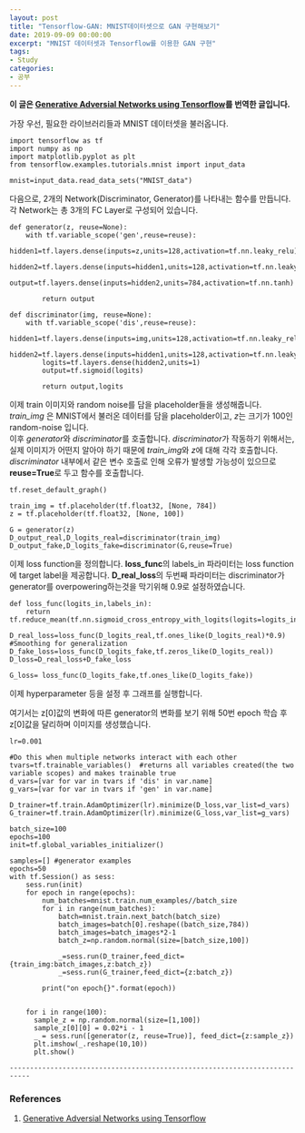 ```yaml
---
layout: post
title: "Tensorflow-GAN: MNIST데이터셋으로 GAN 구현해보기"
date: 2019-09-09 00:00:00
excerpt: "MNIST 데이터셋과 Tensorflow를 이용한 GAN 구현"  
tags:
- Study
categories:
- 공부
---
```

**이 글은 [Generative Adversial Networks using Tensorflow](https://towardsdatascience.com/generative-adversarial-networks-using-tensorflow-c8f4518406df)를 번역한 글입니다.**  
  
    
    
가장 우선, 필요한 라이브러리들과 MNIST 데이터셋을 불러옵니다.


```
import tensorflow as tf
import numpy as np
import matplotlib.pyplot as plt
from tensorflow.examples.tutorials.mnist import input_data

mnist=input_data.read_data_sets("MNIST_data")
```

다음으로, 2개의 Network(Discriminator, Generator)를 나타내는 함수를 만듭니다. 각 Network는 총 3개의 FC Layer로 구성되어 있습니다.


```
def generator(z, reuse=None):
    with tf.variable_scope('gen',reuse=reuse):
        hidden1=tf.layers.dense(inputs=z,units=128,activation=tf.nn.leaky_relu)
        hidden2=tf.layers.dense(inputs=hidden1,units=128,activation=tf.nn.leaky_relu)
        output=tf.layers.dense(inputs=hidden2,units=784,activation=tf.nn.tanh)
        
        return output  
```


```
def discriminator(img, reuse=None):
    with tf.variable_scope('dis',reuse=reuse):
        hidden1=tf.layers.dense(inputs=img,units=128,activation=tf.nn.leaky_relu)
        hidden2=tf.layers.dense(inputs=hidden1,units=128,activation=tf.nn.leaky_relu)
        logits=tf.layers.dense(hidden2,units=1)
        output=tf.sigmoid(logits)
        
        return output,logits
```

이제 train 이미지와 random noise를 담을 placeholder들을 생성해줍니다.
*train_img* 은 MNIST에서 불러온 데이터를 담을 placeholder이고,  *z*는 크기가 100인 random-noise 입니다.  
이후 *generator*와 *discriminator*를 호출합니다.
*discriminator*가 작동하기 위해서는, 실제 이미지가 어떤지 알아야 하기 때문에 *train_img*와 *z*에 대해 각각 호출합니다. *discriminator* 내부에서 같은 변수 호출로 인해 오류가 발생할 가능성이 있으므로  **reuse=True**로 두고 함수를 호출합니다.


```
tf.reset_default_graph()

train_img = tf.placeholder(tf.float32, [None, 784])
z = tf.placeholder(tf.float32, [None, 100])

G = generator(z)
D_output_real,D_logits_real=discriminator(train_img)
D_output_fake,D_logits_fake=discriminator(G,reuse=True)
```

이제 loss function을 정의합니다. **loss_func**의 labels_in 파라미터는 loss function에 target label을 제공합니다.
**D_real_loss**의 두번째 파라미터는 discriminator가 generator를 overpowering하는것을 막기위해 0.9로 설정하였습니다.


```
def loss_func(logits_in,labels_in):
    return tf.reduce_mean(tf.nn.sigmoid_cross_entropy_with_logits(logits=logits_in,labels=labels_in))

D_real_loss=loss_func(D_logits_real,tf.ones_like(D_logits_real)*0.9) #Smoothing for generalization
D_fake_loss=loss_func(D_logits_fake,tf.zeros_like(D_logits_real))
D_loss=D_real_loss+D_fake_loss

G_loss= loss_func(D_logits_fake,tf.ones_like(D_logits_fake))
```

이제 hyperparameter 등을 설정 후 그래프를 실행합니다.

여기서는 z[0]값의 변화에 따른 generator의 변화를 보기 위해
50번 epoch 학습 후 z[0]값을 달리하며 이미지를 생성했습니다.


```
lr=0.001

#Do this when multiple networks interact with each other
tvars=tf.trainable_variables()  #returns all variables created(the two variable scopes) and makes trainable true
d_vars=[var for var in tvars if 'dis' in var.name]
g_vars=[var for var in tvars if 'gen' in var.name]

D_trainer=tf.train.AdamOptimizer(lr).minimize(D_loss,var_list=d_vars)
G_trainer=tf.train.AdamOptimizer(lr).minimize(G_loss,var_list=g_vars)

batch_size=100
epochs=100
init=tf.global_variables_initializer()
```


```
samples=[] #generator examples
epochs=50
with tf.Session() as sess:
    sess.run(init)
    for epoch in range(epochs):
        num_batches=mnist.train.num_examples//batch_size
        for i in range(num_batches):
            batch=mnist.train.next_batch(batch_size)
            batch_images=batch[0].reshape((batch_size,784))
            batch_images=batch_images*2-1
            batch_z=np.random.normal(size=[batch_size,100])
            
            _=sess.run(D_trainer,feed_dict={train_img:batch_images,z:batch_z})
            _=sess.run(G_trainer,feed_dict={z:batch_z})
            
        print("on epoch{}".format(epoch))
        
        
    for i in range(100):
      sample_z = np.random.normal(size=[1,100])
      sample_z[0][0] = 0.02*i - 1 
      _ = sess.run([generator(z, reuse=True)], feed_dict={z:sample_z})
      plt.imshow(_.reshape(10,10))
      plt.show()

```


    ---------------------------------------------------------------------------


### References
1. [Generative Adversial Networks using Tensorflow](https://towardsdatascience.com/generative-adversarial-networks-using-tensorflow-c8f4518406df)